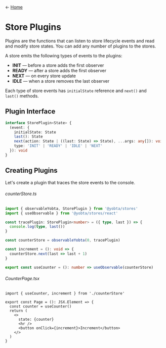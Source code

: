 &larr; [Home](../README.md)

# Store Plugins

Plugins are the functions that can listen to store lifecycle events and read and modify store states. You can add any number of plugins to the stores.

A store emits the following types of events to the plugins:

- **INIT** — before a store adds the first observer
- **READY** — after a store adds the first observer
- **NEXT** — on every store update
- **IDLE** — when a store removes the last observer

Each type of store events has `initialState` reference and `next()` and `last()` methods.

## Plugin Interface

```ts
interface StorePlugin<State> {
  (event: {
    initialState: State
    last(): State
    next(action: State | ((last: State) => State), ...args: any[]): void
    type: 'INIT' | 'READY' | 'IDLE' | 'NEXT'
  }): void
}
```

## Creating Plugins

Let's create a plugin that traces the store events to the console.

###### counterStore.ts

```ts
import { observableYobta, StorePlugin } from '@yobta/stores'
import { useObservable } from '@yobta/stores/react'

const tracePlugin: StorePlugin<number> = ({ type, last }) => {
  console.log(type, last())
}

const counterStore = observableYobta(0, tracePlugin)

const increment = (): void => {
  counterStore.next(last => last + 1)
}

export const useCounter = (): number => useObservable(counterStore)
```

###### CounterPage.tsx

```tsx
import { useCounter, increment } from './counterStore'

export const Page = (): JSX.Element => {
  const counter = useCounter()
  return (
    <>
      state: {counter}
      <hr />
      <button onClick={increment}>Increment</button>
    </>
  )
}
```
